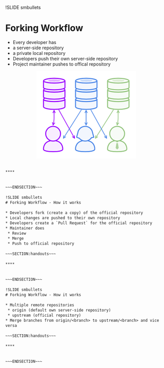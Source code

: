 !SLIDE smbullets
# Forking Workflow

* Every developer has
 * a server-side repository
 * a private local repository
* Developers push their own server-side repository
* Project maintainer pushes to offical repository

<center><img src="../_images/workflows/git_forking_workflow_01.png" alt="Forking Workflow"/></center>

~~~SECTION:handouts~~~

****


~~~ENDSECTION~~~

!SLIDE smbullets
# Forking Workflow - How it works

* Developers fork (create a copy) of the official repository
* Local changes are pushed to their own repository
* Developers create a `Pull Request` for the official repository
* Maintainer does
 * Review
 * Merge
 * Push to official repository

~~~SECTION:handouts~~~

****


~~~ENDSECTION~~~

!SLIDE smbullets
# Forking Workflow - How it works

* Multiple remote repositories
 * origin (default own server-side repository)
 * upstream (official repository)
* Merge branches from origin/<branch> to upstream/<branch> and vice versa

~~~SECTION:handouts~~~

****


~~~ENDSECTION~~~
